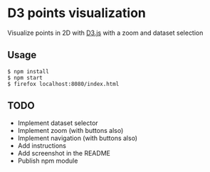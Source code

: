 D3 points visualization
=======================

Visualize points in 2D with [D3.js](http://d3js.org/) with a zoom and dataset selection

Usage
-----

```
$ npm install
$ npm start
$ firefox localhost:8080/index.html
```

TODO
----

* Implement dataset selector
* Implement zoom (with buttons also)
* Implement navigation (with buttons also)
* Add instructions
* Add screenshot in the README
* Publish npm module

